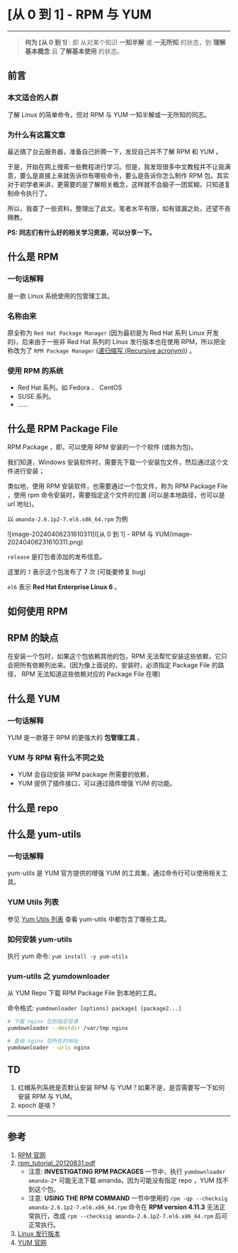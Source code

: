 # [从 0 到 1] - RPM 与 YUM

---

> **何为 [从 0 到 1]** : 即 从对某个知识 **一知半解** 或 **一无所知** 的状态，到 **理解基本概念** 且 **了解基本使用** 的状态。

## 前言

### 本文适合的人群

了解 Linux 的简单命令，但对 RPM 与 YUM 一知半解或一无所知的同志。

### 为什么有这篇文章

最近搞了台云服务器，准备自己折腾一下，发现自己并不了解 RPM 和 YUM 。

于是，开始在网上搜索一些教程进行学习。但是，我发现很多中文教程并不让我满意，要么是直接上来就告诉你有哪些命令，要么是告诉你怎么制作 RPM 包。其实对于初学者来讲，更需要的是了解相关概念，这样就不会脑子一团浆糊，只知道复制命令执行了。

所以，我查了一些资料，整理出了此文。笔者水平有限，如有错漏之处，还望不吝赐教。

**PS: 同志们有什么好的相关学习资源，可以分享一下。**

## 什么是 RPM

### 一句话解释

是一款 Linux 系统使用的包管理工具。

### 名称由来

原全称为 `Red Hat Package Manager` (因为最初是为 Red Hat 系列 Linux 开发的)，后来由于一些非 Red Hat 系列的 Linux 发行版本也在使用 RPM，所以把全称改为了 `RPM Package Manager` ([递归缩写 (Recursive acronym)](https://zh.wikipedia.org/zh-cn/%E9%80%92%E5%BD%92%E7%BC%A9%E5%86%99)) 。

### 使用 RPM 的系统

- Red Hat 系列。如 Fedora 、 CentOS 
- SUSE 系列。
- ……

## 什么是 RPM Package File

RPM Package ，即，可以使用 RPM 安装的一个个软件 (或称为包)。

我们知道，Windows 安装软件时，需要先下载一个安装包文件，然后通过这个文件进行安装；

类似地，使用 RPM 安装软件，也需要通过一个包文件，称为 RPM Package File ，使用 rpm 命令安装时，需要指定这个文件的位置 (可以是本地路径，也可以是 url 地址)。

以 `amanda-2.6.1p2-7.el6.x86_64.rpm` 为例

![image-20240406231610311]([从 0 到 1] - RPM 与 YUM/image-20240406231610311.png)

`release` 是打包者添加的发布信息。

这里的 `7` 表示这个包发布了 7 次 (可能要修复 bug)

`el6` 表示 **Red Hat Enterprise Linux 6** 。



## 如何使用 RPM



## RPM 的缺点

在安装一个包时，如果这个包依赖其他的包，RPM 无法帮忙安装这些依赖，它只会把所有依赖列出来。(因为像上面说的，安装时，必须指定 Package File 的路径， RPM 无法知道这些依赖对应的 Package File 在哪)



## 什么是 YUM

### 一句话解释

YUM 是一款基于 RPM 的更强大的 **包管理工具** 。

### YUM 与 RPM 有什么不同之处

- YUM 会自动安装 RPM package 所需要的依赖，
- YUM 提供了插件接口，可以通过插件增强 YUM 的功能。



## 什么是 repo



## 什么是 yum-utils

### 一句话解释

yum-utils 是 YUM 官方提供的增强 YUM 的工具集，通过命令行可以使用相关工具。

### YUM Utils 列表

参见  [Yum Utils 列表](http://yum.baseurl.org/wiki/YumUtils.html) 查看 yum-utils 中都包含了哪些工具。

### 如何安装 yum-utils

执行 yum 命令: `yum install -y yum-utils`

###  yum-utils 之 yumdownloader

从 YUM Repo 下载 RPM Package File 到本地的工具。

命令格式: `yumdownloader [options] package1 [package2...]`

```sh
# 下载 nginx 包到指定目录
yumdownloader --destdir /var/tmp nginx

# 查询 nginx 包所在的地址
yumdownloader --urls nginx
```



## TD

1. 红帽系列系统是否默认安装 RPM 与 YUM？如果不是，是否需要写一下如何安装 RPM 与 YUM。
2. epoch 是啥？



---

## 参考

1. [RPM 官网](https://rpm.org/index.html)
2. [rpm_tutorial_20120831.pdf](https://access.redhat.com/sites/default/files/attachments/rpm_tutorial_20120831.pdf)
   - 注意: **INVESTIGATING RPM PACKAGES** 一节中，执行 `yumdownloader amanda-2*` 可能无法下载 amanda，因为可能没有指定 repo ，YUM 找不到这个包。
   - 注意: **USING THE RPM COMMAND** 一节中使用的 `rpm -qp --checksig amanda-2.6.1p2-7.el6.x86_64.rpm` 命令在 **RPM version 4.11.3** 无法正常执行，改成 `rpm --checksig amanda-2.6.1p2-7.el6.x86_64.rpm` 后可正常执行。
3. [Linux 发行版本](https://upload.wikimedia.org/wikipedia/commons/1/1b/Linux_Distribution_Timeline.svg)
4. [YUM 官网](http://yum.baseurl.org/)

